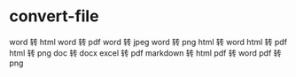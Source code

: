 # convert-file
word 转 html word 转 pdf word 转 jpeg word 转 png html 转 word html 转 pdf html 转 png doc 转 docx excel 转 pdf markdown 转 html pdf 转 word pdf 转 png
